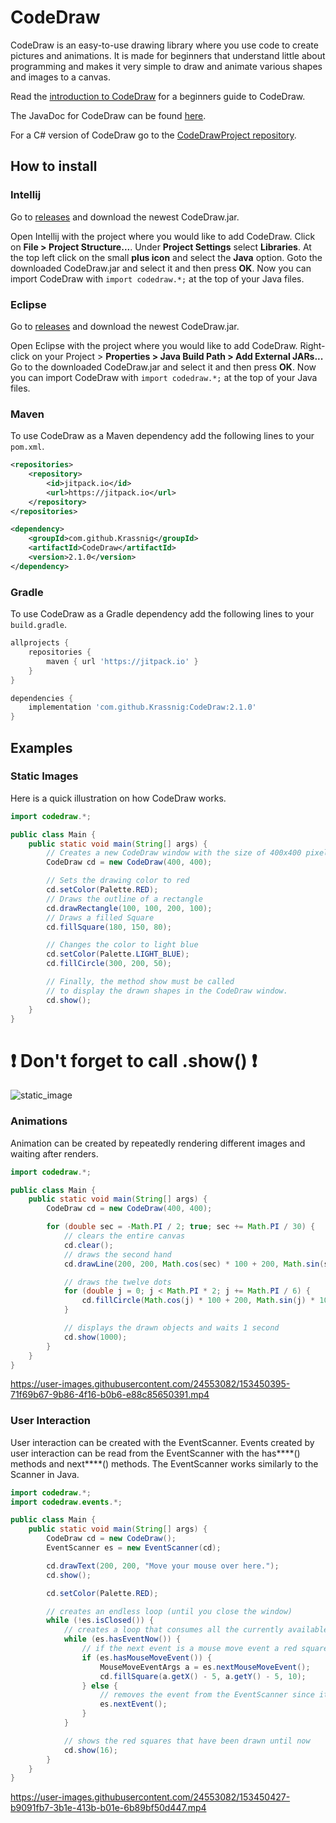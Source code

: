 # CodeDraw

CodeDraw is an easy-to-use drawing library where you use code to create pictures and animations.
It is made for beginners that understand little about programming
and makes it very simple to draw and animate various shapes and images to a canvas.

Read the [introduction to CodeDraw](https://github.com/Krassnig/CodeDraw/blob/master/INTRODUCTION.md)
for a beginners guide to CodeDraw.

The JavaDoc for CodeDraw can be found [here](https://krassnig.github.io/CodeDrawJavaDoc/).

For a C# version of CodeDraw go to the [CodeDrawProject repository](https://github.com/Krassnig/CodeDrawProject).

## How to install

### Intellij

Go to [releases](https://github.com/Krassnig/CodeDraw/releases) and download the newest CodeDraw.jar.

Open Intellij with the project where you would like to add CodeDraw. Click on **File > Project Structure...**.
Under **Project Settings** select **Libraries**.
At the top left click on the small **plus icon** and select the **Java** option.
Goto the downloaded CodeDraw.jar and select it and then press **OK**.
Now you can import CodeDraw with ```import codedraw.*;``` at the top of your Java files.

### Eclipse

Go to [releases](https://github.com/Krassnig/CodeDraw/releases) and download the newest CodeDraw.jar.

Open Eclipse with the project where you would like to add CodeDraw. Right-click on your Project > **Properties > Java Build Path > Add External JARs...**
Go to the downloaded CodeDraw.jar and select it and then press **OK**.
Now you can import CodeDraw with ```import codedraw.*;``` at the top of your Java files.


### Maven
To use CodeDraw as a Maven dependency add the following lines to your `pom.xml`.
```xml
<repositories>
	<repository>
		<id>jitpack.io</id>
		<url>https://jitpack.io</url>
	</repository>
</repositories>
```

```xml
<dependency>
	<groupId>com.github.Krassnig</groupId>
	<artifactId>CodeDraw</artifactId>
	<version>2.1.0</version>
</dependency>
```

### Gradle
To use CodeDraw as a Gradle dependency add the following lines to your `build.gradle`.
```groovy
allprojects {
	repositories {
		maven { url 'https://jitpack.io' }
	}
}
```

```groovy
dependencies {
	implementation 'com.github.Krassnig:CodeDraw:2.1.0'
}
```
## Examples

### Static Images

Here is a quick illustration on how CodeDraw works.

```java
import codedraw.*;

public class Main {
	public static void main(String[] args) {
		// Creates a new CodeDraw window with the size of 400x400 pixel
		CodeDraw cd = new CodeDraw(400, 400);

		// Sets the drawing color to red
		cd.setColor(Palette.RED);
		// Draws the outline of a rectangle
		cd.drawRectangle(100, 100, 200, 100);
		// Draws a filled Square
		cd.fillSquare(180, 150, 80);

		// Changes the color to light blue
		cd.setColor(Palette.LIGHT_BLUE);
		cd.fillCircle(300, 200, 50);

		// Finally, the method show must be called
		// to display the drawn shapes in the CodeDraw window.
		cd.show();
	}
}
```
# ❗ Don't forget to call .show() ❗

![static_image](https://user-images.githubusercontent.com/24553082/153450298-403d3adc-87f9-476e-82a4-48aeac21ec90.png)

### Animations

Animation can be created by repeatedly rendering different images and waiting after renders.

```java
import codedraw.*;

public class Main {
	public static void main(String[] args) {
		CodeDraw cd = new CodeDraw(400, 400);

		for (double sec = -Math.PI / 2; true; sec += Math.PI / 30) {
			// clears the entire canvas
			cd.clear();
			// draws the second hand
			cd.drawLine(200, 200, Math.cos(sec) * 100 + 200, Math.sin(sec) * 100 + 200);

			// draws the twelve dots
			for (double j = 0; j < Math.PI * 2; j += Math.PI / 6) {
				cd.fillCircle(Math.cos(j) * 100 + 200, Math.sin(j) * 100 + 200, 4);
			}

			// displays the drawn objects and waits 1 second
			cd.show(1000);
		}
	}
}
```

https://user-images.githubusercontent.com/24553082/153450395-71f69b67-9b86-4f16-b0b6-e88c85650391.mp4

### User Interaction

User interaction can be created with the EventScanner.
Events created by user interaction can be read from the EventScanner
with the has****() methods and next****() methods.
The EventScanner works similarly to the Scanner in Java.

```java
import codedraw.*;
import codedraw.events.*;

public class Main {
	public static void main(String[] args) {
		CodeDraw cd = new CodeDraw();
		EventScanner es = new EventScanner(cd);

		cd.drawText(200, 200, "Move your mouse over here.");
		cd.show();

		cd.setColor(Palette.RED);

		// creates an endless loop (until you close the window)
		while (!es.isClosed()) {
			// creates a loop that consumes all the currently available events
			while (es.hasEventNow()) {
				// if the next event is a mouse move event a red square will be drawn at its location
				if (es.hasMouseMoveEvent()) {
					MouseMoveEventArgs a = es.nextMouseMoveEvent();
					cd.fillSquare(a.getX() - 5, a.getY() - 5, 10);
				} else {
					// removes the event from the EventScanner since it is not a MouseMoveEvent
					es.nextEvent();
				}
			}

			// shows the red squares that have been drawn until now
			cd.show(16);
		}
	}
}
```

https://user-images.githubusercontent.com/24553082/153450427-b9091fb7-3b1e-413b-b01e-6b89bf50d447.mp4
